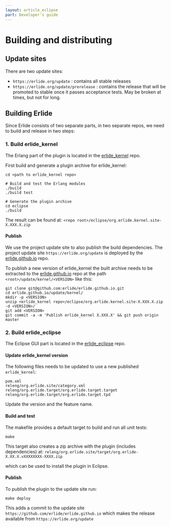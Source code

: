 ```yaml
---
layout: article_eclipse
part: Developer's guide
---
```

# Building and distributing

## Update sites

There are two update sites:

-   `https://erlide.org/update` : contains all stable releases
-   `https://erlide.org/update/prerelease` : contains the release that will be
    promoted to stable once it passes acceptance tests. May be broken at
    times, but not for long.

## Building Erlide

Since Erlide consists of two separate parts, in two separate repos, we need to build and release in two steps:

### 1. Build erlide_kernel

The Erlang part of the plugin is located in the [erlide_kernel]( https://github.com/erlang/erlide_kernel) repo.

First build and generate a plugin archive for erlide_kernel:

```
cd <path to erlide_kernel repo>

# Build and test the Erlang modules
./build
./build test

# Generate the plugin archive
cd eclipse
./build
```

The result can be found at:
`<repo root>/eclipse/org.erlide.kernel.site-X.XXX.X.zip`

#### Publish

We use the project update site to also publish the build dependencies.
The project update site `https://erlide.org/update` is deployed by the [erlide.github.io](https://github.com/erlide/erlide.github.io) repo.

To publish a new version of erlide_kernel the built archive needs to be extracted
to the [erlide.github.io](https://github.com/erlide/erlide.github.io) repo
at the path `<root>/update/kernel/<VERSION>` like this:

```
git clone git@github.com:erlide/erlide.github.io.git
cd erlide.github.io/update/kernel/
mkdir -p <VERSION>
unzip <erlide_kernel repo>/eclipse/org.erlide.kernel.site-X.XXX.X.zip -d <VERSION>/
git add <VERSION>
git commit -a -m 'Publish erlide_kernel X.XXX.X' && git push origin master
```


### 2. Build erlide_eclipse

The Eclipse GUI part is located in the [erlide_eclipse]( https://github.com/erlang/erlide_eclipse) repo.

#### Update erlide_kernel version

The following files needs to be updated to use a new published `erlide_kernel`:

```
pom.xml
releng/org.erlide.site/category.xml
releng/org.erlide.target/org.erlide.target.target
releng/org.erlide.target/org.erlide.target.tpd
```

Update the version and the feature name.

#### Build and test

The makefile provides a default target to build and run all unit tests:

`make`

This target also creates a zip archive with the plugin (includes dependencies) at:
`releng/org.erlide.site/target/org.erlide-X.XX.X.vXXXXXXXX-XXXX.zip`

which can be used to install the plugin in Eclipse.

#### Publish

To publish the plugin to the update site run:

`make deploy`

This adds a commit to the update site `https://github.com/erlide/erlide.github.io`
which makes the release available from `https://erlide.org/update`
